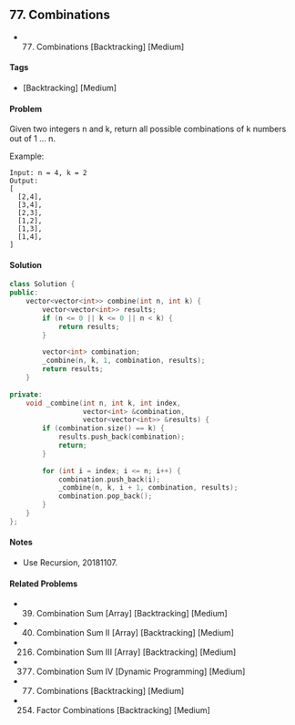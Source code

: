 ## 77. Combinations
- 77. Combinations [Backtracking] [Medium]

#### Tags
- [Backtracking] [Medium]

#### Problem
Given two integers n and k, return all possible combinations of k numbers out of 1 ... n.

Example:

    Input: n = 4, k = 2
    Output:
    [
      [2,4],
      [3,4],
      [2,3],
      [1,2],
      [1,3],
      [1,4],
    ]

#### Solution
``` C++
class Solution {
public:
    vector<vector<int>> combine(int n, int k) {
        vector<vector<int>> results;
        if (n <= 0 || k <= 0 || n < k) {
            return results;
        }
        
        vector<int> combination;
        _combine(n, k, 1, combination, results);
        return results;
    }
    
private:
    void _combine(int n, int k, int index, 
                  vector<int> &combination, 
                  vector<vector<int>> &results) {
        if (combination.size() == k) {
            results.push_back(combination);
            return;
        }
        
        for (int i = index; i <= n; i++) {
            combination.push_back(i);
            _combine(n, k, i + 1, combination, results);
            combination.pop_back();
        }
    }
};
```

#### Notes
- Use Recursion, 20181107.

#### Related Problems
- 39. Combination Sum [Array] [Backtracking] [Medium]
- 40. Combination Sum II [Array] [Backtracking] [Medium]
- 216. Combination Sum III [Array] [Backtracking] [Medium]
- 377. Combination Sum IV [Dynamic Programming] [Medium]
- 77. Combinations [Backtracking] [Medium]
- 254. Factor Combinations [Backtracking] [Medium]
